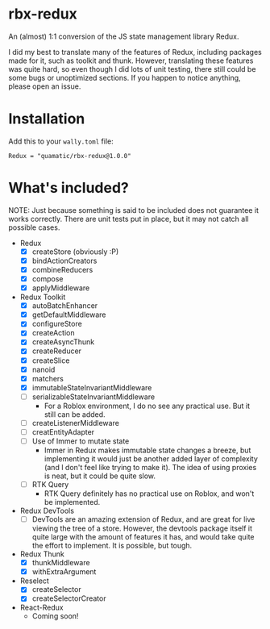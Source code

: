 # rbx-redux
An (almost) 1:1 conversion of the JS state management library Redux.

I did my best to translate many of the features of Redux, including packages made for it, such as toolkit and thunk. However, translating these features was quite hard,
so even though I did lots of unit testing, there still could be some bugs or unoptimized sections. If you happen to notice anything, please open an issue.

# Installation
Add this to your `wally.toml` file:

```console
Redux = "quamatic/rbx-redux@1.0.0"
```

# What's included?
NOTE: Just because something is said to be included does not guarantee it works correctly. There are unit tests put in place, but it may not catch all possible cases.

* Redux
    - [x] createStore (obviously :P)
    - [x] bindActionCreators
    - [x] combineReducers
    - [x] compose
    - [x] applyMiddleware

* Redux Toolkit
    - [x] autoBatchEnhancer
    - [x] getDefaultMiddleware
    - [x] configureStore
    - [x] createAction
    - [x] createAsyncThunk
    - [x] createReducer
    - [x] createSlice
    - [x] nanoid
    - [x] matchers
    - [x] immutableStateInvariantMiddleware
    - [ ] serializableStateInvariantMiddleware
        - For a Roblox environment, I do no see any practical use. But it still can be added.
    - [ ] createListenerMiddleware
    - [ ] creatEntityAdapter
    - [ ] Use of Immer to mutate state
        - Immer in Redux makes immutable state changes a breeze, but implementing it would just be another added layer of complexity (and I don't feel like
        trying to make it). The idea of using proxies is neat, but it could be quite slow. 
    - [ ] RTK Query
        - RTK Query definitely has no practical use on Roblox, and won't be implemented.

* Redux DevTools
    - [ ] DevTools are an amazing extension of Redux, and are great for live viewing the tree of a store. However, the devtools package itself it quite
    large with the amount of features it has, and would take quite the effort to implement. It is possible, but tough.

* Redux Thunk
    - [x] thunkMiddleware
    - [x] withExtraArgument

* Reselect
    - [x] createSelector
    - [x] createSelectorCreator

* React-Redux
    - Coming soon!
